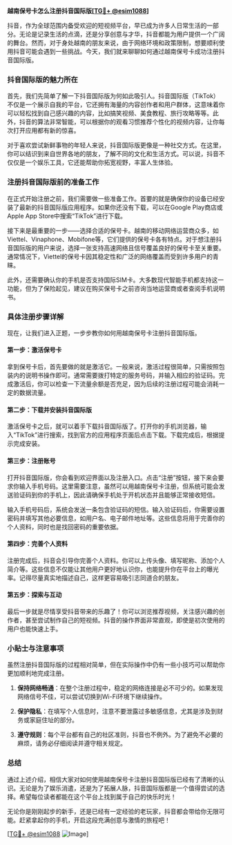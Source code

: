 **越南保号卡怎么注册抖音国际版[[TG💪+ @esim1088](https://t.me/s/esim1088)]**

抖音，作为全球范围内备受欢迎的短视频平台，早已成为许多人日常生活的一部分。无论是记录生活的点滴，还是分享创意与才华，抖音都能为用户提供一个广阔的舞台。然而，对于身处越南的朋友来说，由于网络环境和政策限制，想要顺利使用抖音可能会遇到一些挑战。今天，我们就来聊聊如何通过越南保号卡成功注册抖音国际版。

### 抖音国际版的魅力所在

首先，我们先简单了解一下抖音国际版为何如此吸引人。抖音国际版（TikTok）不仅是一个展示自我的平台，它还拥有海量的内容创作者和用户群体，这意味着你可以轻松找到自己感兴趣的内容，比如搞笑视频、美食教程、旅行攻略等等。此外，抖音的算法非常智能，可以根据你的观看习惯推荐个性化的视频内容，让你每次打开应用都有新的惊喜。

对于喜欢尝试新鲜事物的年轻人来说，抖音国际版更像是一种社交方式。在这里，你可以结识到来自世界各地的朋友，了解不同的文化和生活方式。可以说，抖音不仅仅是一个娱乐工具，它还能帮助你拓宽视野，丰富人生体验。

### 注册抖音国际版前的准备工作

在正式开始注册之前，我们需要做一些准备工作。首要的就是确保你的设备已经安装了最新的抖音国际版应用程序。如果你还没有下载，可以在Google Play商店或Apple App Store中搜索“TikTok”进行下载。

接下来是最重要的一步——选择合适的保号卡。越南的移动网络运营商众多，如Viettel、Vinaphone、Mobifone等，它们提供的保号卡各有特点。对于想注册抖音国际版的用户来说，选择一张支持高速网络且信号覆盖良好的保号卡至关重要。通常情况下，Viettel的保号卡因其稳定性和广泛的网络覆盖而受到许多用户的青睐。

此外，还需要确认你的手机是否支持国际SIM卡。大多数现代智能手机都支持这一功能，但为了保险起见，建议在购买保号卡之前咨询当地运营商或者查阅手机说明书。

### 具体注册步骤详解

现在，让我们进入正题，一步步教你如何用越南保号卡注册抖音国际版。

#### 第一步：激活保号卡

拿到保号卡后，首先要做的就是激活它。一般来说，激活过程很简单，只需按照包装内的说明书操作即可。通常需要拨打特定的服务号码，并输入相应的验证码。完成激活后，你可以检查一下流量余额是否充足，因为后续的注册过程可能会消耗一定的数据流量。

#### 第二步：下载并安装抖音国际版

激活保号卡之后，就可以着手下载抖音国际版了。打开你的手机浏览器，输入“TikTok”进行搜索，找到官方的应用程序页面后点击下载。下载完成后，根据提示完成安装。

#### 第三步：注册账号

打开抖音国际版，你会看到欢迎界面以及注册入口。点击“注册”按钮，接下来会要求你输入手机号码。这里需要注意，虽然可以用越南保号卡注册，但系统可能会发送验证码到你的手机上，因此请确保手机处于开机状态并且能够正常接收短信。

输入手机号码后，系统会发送一条包含验证码的短信。输入验证码后，你需要设置密码并填写其他必要信息，如用户名、电子邮件地址等。这些信息将用于完善你的个人资料，同时也是找回密码的重要依据。

#### 第四步：完善个人资料

注册完成后，抖音会引导你完善个人资料。你可以上传头像、填写昵称、添加个人简介等。这些信息不仅能让其他用户更好地认识你，也能提升你在平台上的曝光率。记得尽量真实地描述自己，这样更容易吸引志同道合的朋友。

#### 第五步：探索与互动

最后一步就是尽情享受抖音带来的乐趣了！你可以浏览推荐视频，关注感兴趣的创作者，甚至尝试制作自己的短视频。抖音的操作界面非常直观，即使是初次使用的用户也能快速上手。

### 小贴士与注意事项

虽然注册抖音国际版的过程相对简单，但在实际操作中仍有一些小技巧可以帮助你更加顺利地完成注册。

1. **保持网络畅通**：在整个注册过程中，稳定的网络连接是必不可少的。如果发现网络信号不佳，可以尝试切换到Wi-Fi环境下继续操作。
   
2. **保护隐私**：在填写个人信息时，注意不要泄露过多敏感信息，尤其是涉及到财务或家庭住址的部分。

3. **遵守规则**：每个平台都有自己的社区准则，抖音也不例外。为了避免不必要的麻烦，请务必仔细阅读并遵守相关规定。

### 总结

通过上述介绍，相信大家对如何使用越南保号卡注册抖音国际版已经有了清晰的认识。无论是为了娱乐消遣，还是为了拓展人脉，抖音国际版都是一个值得尝试的选择。希望每位读者都能在这个平台上找到属于自己的快乐时光！

无论你是刚刚起步的新手，还是已经有一定经验的老玩家，抖音都会带给你无限可能。赶紧拿起你的手机，开启这段充满创意与激情的旅程吧！

[[TG💪+ @esim1088](https://t.me/s/esim1088) ![Image](https://i.postimg.cc/4NQfJmqS/Snipaste-2025-05-13-00-14-12.png)]